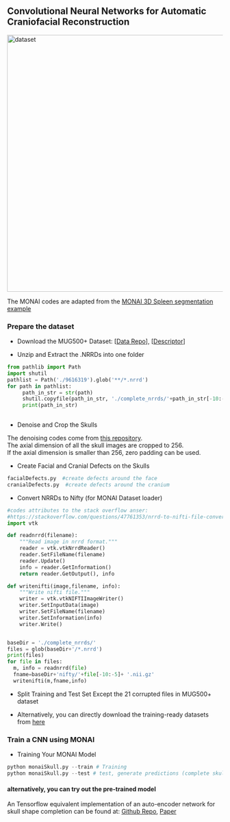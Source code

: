 ## Convolutional Neural Networks for Automatic Craniofacial Reconstruction

<img src="https://github.com/Jianningli/research-contributions/blob/master/SkullRec/figs/dataset.png" alt="dataset" width="600"/>

The MONAI codes are adapted from the [MONAI 3D Spleen segmentation example](https://github.com/Project-MONAI/tutorials/blob/master/3d_segmentation/spleen_segmentation_3d.ipynb)


### Prepare the dataset

	
* Download the MUG500+ Dataset: [[Data Repo](https://figshare.com/articles/dataset/MUG500_Repository/9616319)], [[Descriptor](https://www.sciencedirect.com/science/article/pii/S2352340921008003)]


* Unzip and Extract the .NRRDs into one folder

``` Python
from pathlib import Path
import shutil
pathlist = Path('./9616319').glob('**/*.nrrd')
for path in pathlist:
     path_in_str = str(path)
     shutil.copyfile(path_in_str, './complete_nrrds/'+path_in_str[-10:-5]+'.nrrd')
     print(path_in_str)
     
```

* Denoise and Crop the Skulls

The denoising codes come from [this repository](https://github.com/Jianningli/autoimplant/blob/master/src/pre_post_processing.py). <br>
The axial dimension of all the skull images are cropped to 256. <br>
If the axial dimension is smaller than 256, zero padding can be used.


* Create Facial and Cranial Defects on the Skulls 
``` Python
facialDefects.py  #create defects around the face 
cranialDefects.py  #create defects around the cranium
```
* Convert NRRDs to Nifty (for MONAI Dataset loader)

``` Python
#codes attributes to the stack overflow anser: 
#https://stackoverflow.com/questions/47761353/nrrd-to-nifti-file-conversion
import vtk

def readnrrd(filename):
    """Read image in nrrd format."""
    reader = vtk.vtkNrrdReader()
    reader.SetFileName(filename)
    reader.Update()
    info = reader.GetInformation()
    return reader.GetOutput(), info

def writenifti(image,filename, info):
    """Write nifti file."""
    writer = vtk.vtkNIFTIImageWriter()
    writer.SetInputData(image)
    writer.SetFileName(filename)
    writer.SetInformation(info)
    writer.Write()


baseDir = './complete_nrrds/'
files = glob(baseDir+'/*.nrrd')
print(files)
for file in files:
  m, info = readnrrd(file)
  fname=baseDir+'nifty/'+file[-10:-5]+ '.nii.gz'
  writenifti(m,fname,info)
```

 * Split Training and Test Set
 Except the 21 corrupted files in MUG500+ dataset

* Alternatively, you can directly download the training-ready datasets from [here]()



### Train a CNN using MONAI

* Training Your MONAI Model 
 
```Python
python monaiSkull.py --train # Training
python monaiSkull.py --test # test, generate predictions (complete skulls) for test data

```



#### alternatively, you can try out the pre-trained model


An Tensorflow equivalent implementation of an auto-encoder network for skull shape completion can be found at: [Github Repo](https://github.com/Jianningli/autoimplant), [Paper](https://link.springer.com/content/pdf/10.1007/978-3-030-60946-7.pdf#page=86)



